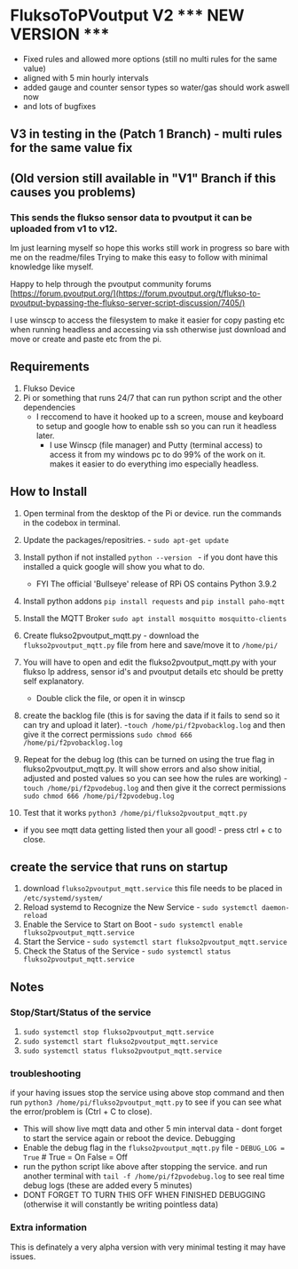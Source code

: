 # FluksoToPVoutput V2 *** NEW VERSION *** 

  - Fixed rules and allowed more options (still no multi rules for the same value)
  - aligned with 5 min hourly intervals
  - added gauge and counter sensor types so water/gas should work aswell now
  - and lots of bugfixes

## V3 in testing in the (Patch 1 Branch) -  multi rules for the same value fix

## (Old version still available in "V1" Branch if this causes you problems)
### This sends the flukso sensor data to pvoutput it can be uploaded from v1 to v12.

Im just learning myself so hope this works still work in progress so bare with me on the readme/files Trying to make this easy to follow with minimal knowledge like myself.

Happy to help through the pvoutput community forums [https://forum.pvoutput.org/](https://forum.pvoutput.org/t/flukso-to-pvoutput-bypassing-the-flukso-server-script-discussion/7405/)

I use winscp to access the filesystem to make it easier for copy pasting etc when running headless and accessing via ssh otherwise just download and move or create and paste etc from the pi.

## Requirements
1. Flukso Device
2. Pi or something that runs 24/7 that can run python script and the other dependencies
   - I reccomend to have it hooked up to a screen, mouse and keyboard to setup and google how to enable ssh so you can run it headless later.
     - I use Winscp (file manager) and Putty (terminal access) to access it from my windows pc to do 99% of the work on it. makes it easier to do everything imo especially headless.

## How to Install
1. Open terminal from the desktop of the Pi or device. run the commands in the codebox in terminal.
2. Update the packages/repositries. - `sudo apt-get update`
3. Install python if not installed `python --version ` - if you dont have this installed a quick google will show you what to do.
   - FYI The official 'Bullseye' release of RPi OS contains Python 3.9.2
4. Install python addons `pip install requests` and `pip install paho-mqtt`
5. Install the MQTT Broker `sudo apt install mosquitto mosquitto-clients`

6. Create flukso2pvoutput_mqtt.py - download the `flukso2pvoutput_mqtt.py` file from here and save/move it to `/home/pi/`

7. You will have to open and edit the flukso2pvoutput_mqtt.py with your flukso Ip address, sensor id's and pvoutput details etc should be pretty self explanatory.
   - Double click the file, or open it in winscp 
8. create the backlog file (this is for saving the data if it fails to send so it can try and upload it later).
   -`touch /home/pi/f2pvobacklog.log` and then give it the correct permissions `sudo chmod 666 /home/pi/f2pvobacklog.log`
9. Repeat for the debug log (this can be turned on using the true flag in flukso2pvoutput_mqtt.py. It will show errors and also show initial, adjusted and posted values so you can see how the rules are working)
   -`touch /home/pi/f2pvodebug.log` and then give it the correct permissions `sudo chmod 666 /home/pi/f2pvodebug.log`
11. Test that it works `python3 /home/pi/flukso2pvoutput_mqtt.py`
   - if you see mqtt data getting listed then your all good! - press ctrl + c to close.


## create the service that runs on startup
1. download `flukso2pvoutput_mqtt.service` this file needs to be placed in `/etc/systemd/system/`
2. Reload systemd to Recognize the New Service - `sudo systemctl daemon-reload  `
3. Enable the Service to Start on Boot - `sudo systemctl enable flukso2pvoutput_mqtt.service`
4. Start the Service - `sudo systemctl start flukso2pvoutput_mqtt.service`
5. Check the Status of the Service - `sudo systemctl status flukso2pvoutput_mqtt.service`

## Notes
### Stop/Start/Status of the service
1. `sudo systemctl stop flukso2pvoutput_mqtt.service`
2. `sudo systemctl start flukso2pvoutput_mqtt.service`
3. `sudo systemctl status flukso2pvoutput_mqtt.service`

### troubleshooting 
if your having issues stop the service using above stop command  and then run `python3 /home/pi/flukso2pvoutput_mqtt.py`  to see if you can see what the error/problem is (Ctrl + C to close). 
  - This will show live mqtt data and other 5 min interval data - dont forget to start the service again or reboot the device. 
Debugging
  - Enable the debug flag in the `flukso2pvoutput_mqtt.py` file - `DEBUG_LOG = True`  # True = On False = Off
  - run the python script like above after stopping the service. and run another terminal with `tail -f /home/pi/f2pvodebug.log` to see real time debug logs (these are added every 5 minutes)
  - DONT FORGET TO TURN THIS OFF WHEN FINISHED DEBUGGING (otherwise it will constantly be writing pointless data)

### Extra information
This is definately a very alpha version with very minimal testing it may have issues. 

